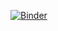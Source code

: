 [![Binder](https://mybinder.org/badge_logo.svg)](https://mybinder.org/v2/gh/BezuidenhoutMC/CalCutTa/HEAD?urlpath=voila/render/CalibratorSearchWidget.ipynb)
